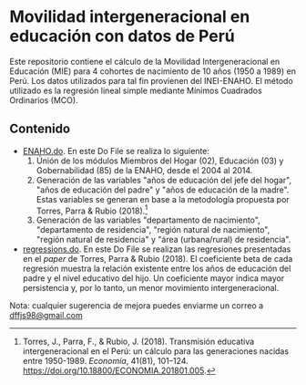 # Movilidad intergeneracional en educación con datos de Perú
Este repositorio contiene el cálculo de la Movilidad Intergeneracional en Educación (MIE) para 4 cohortes de nacimiento de 10 años (1950 a 1989) en Perú. Los datos utilizados para tal fin provienen del INEI-ENAHO. El método utilizado es la regresión lineal simple mediante Mínimos Cuadrados Ordinarios (MCO).

## Contenido
- [ENAHO.do](/ENAHO.do). En este Do File se realiza lo siguiente:
  1. Únión de los módulos Miembros del Hogar (02), Educación (03) y Gobernabilidad (85) de la ENAHO, desde el 2004 al 2014.
  2. Generación de las variables "años de educación del jefe del hogar", "años de educación del padre" y "años de educación de la madre". Estas variables se generan
     en base a la metodología propuesta por Torres, Parra & Rubio (2018).[^1]
  3. Generación de las variables "departamento de nacimiento", "departamento de residencia", "región natural de nacimiento", "región natural de residencia" y "área
     (urbana/rural) de residencia".
- [regressions.do](/regressions.do). En este Do File se realizan las regresiones presentadas en el *paper* de Torres, Parra & Rubio (2018). El coeficiente beta de cada regresión muestra la relación existente entre los años de educación del padre y el nivel educativo del hijo. Un coeficiente mayor indica  mayor  persistencia y,  por  lo  tanto,  un  menor  movimiento    intergeneracional.

Nota: cualquier sugerencia de mejora puedes enviarme un correo a dffjs98@gmail.com

[^1]: Torres, J., Parra, F., & Rubio, J. (2018). Transmisión educativa intergeneracional en el Perú: un cálculo para las generaciones nacidas entre 1950-1989. *Economía*, 41(81), 101–124. https://doi.org/10.18800/ECONOMIA.201801.005.

